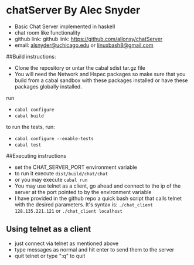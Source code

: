# chatServer By Alec Snyder
* Basic Chat Server implemented in haskell
* chat room like functionality
* github link: github link: https://github.com/allonsy/chatServer
* email: alsnyder@uchicago.edu or linuxbash8@gmail.com

##Build instructions:
* Clone the repository or untar the cabal sdist tar.gz file
* You will need the Network and Hspec packages so make sure that you build
from a cabal sandbox with these packages installed or have these 
packages globally installed.

run 
* `cabal configure`
* `cabal build`

to run the tests, run:
* `cabal configure --enable-tests`
* `cabal test`


##Executing instructions
* set the CHAT_SERVER_PORT environment variable
* to run it execute `dist/build/chat/chat`
* or you may execute `cabal run`
* You may use telnet as a client, go ahead and connect to the ip of
the server at the port pointed to by the environment variable
* I have provided in the github repo a quick bash script that
calls telnet with the desired parameters. It's syntax is: 
 `./chat_client 128.135.221.121` or `./chat_client localhost`

## Using telnet as a client
* just connect via telnet as mentioned above
* type messages as normal and hit enter to send them to the server
* quit telnet or type ":q" to quit
